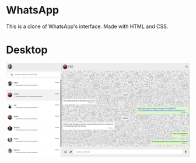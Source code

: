 # WhatsApp

This is a clone of WhatsApp's interface. Made with HTML and CSS. 

# Desktop

<img src='./images/desktop-image.png'>